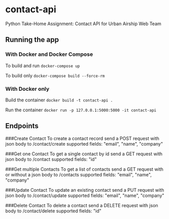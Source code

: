 # contact-api
Python Take-Home Assignment: Contact API for Urban Airship Web Team

## Running the app

### With Docker and Docker Compose
To build and run
```docker-compose up```

To build only
```docker-compose build --force-rm```

### With Docker only
Build the container
```docker build -t contact-api .```

Run the container
```docker run -p 127.0.0.1:5000:5000 -it contact-api```

## Endpoints

###Create Contact
To create a contact record send a POST request with json body to /contact/create
supported fields: "email", "name", "company"

###Get one Contact
To get a single contact by id send a GET request with json body to /contact
supported fields: "id"

###Get multiple Contacts
To get a list of contacts send a GET request with or without a json body to /contacts
supported fields: "email", "name", "company"

###Update Contact
To update an existing contact send a PUT request with json body to /contact/update
supported fields: "email", "name", "company"

###Delete Contact
To delete a contact send a DELETE request with json body to /contact/delete
supported fields: "id"
